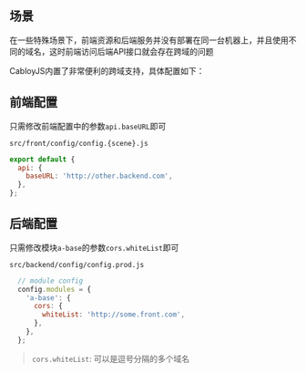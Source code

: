 ## 场景

在一些特殊场景下，前端资源和后端服务并没有部署在同一台机器上，并且使用不同的域名，这时前端访问后端API接口就会存在跨域的问题

CabloyJS内置了非常便利的跨域支持，具体配置如下：

## 前端配置

只需修改前端配置中的参数`api.baseURL`即可

`src/front/config/config.{scene}.js`

``` javascript
export default {
  api: {
    baseURL: 'http://other.backend.com',
  },
};
```

## 后端配置

只需修改模块`a-base`的参数`cors.whiteList`即可

`src/backend/config/config.prod.js`

``` javascript
  // module config
  config.modules = {
    'a-base': {
      cors: {
        whiteList: 'http://some.front.com',
      },
    },
  };
```

> `cors.whiteList`: 可以是逗号分隔的多个域名
